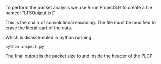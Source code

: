 To perform the packet analysis we use R
run Project3.R to create a file named: "LTSOutput.txt"

This is the chain of convolutional encoding.
The file must be modified to erase the literal part of the data.

Which is disassembled in python running:

    python inspect.py

The final output is the packet size found inside the header of the PLCP.